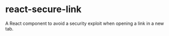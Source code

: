 # react-secure-link
A React component to avoid a security exploit when opening a link in a new tab.
